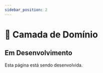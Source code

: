```yaml
---
sidebar_position: 2
---
```


# 🎯 Camada de Domínio

## Em Desenvolvimento
Esta página está sendo desenvolvida.
